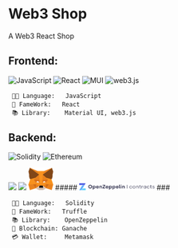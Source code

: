 # Web3 Shop

A Web3 React Shop

## Frontend:

![JavaScript](https://img.shields.io/badge/JavaScript-323330?style=for-the-badge&logo=javascript&logoColor=F7DF1E) ![React](https://img.shields.io/badge/react-%2320232a.svg?style=for-the-badge&logo=react&logoColor=%2361DAFB) ![MUI](https://img.shields.io/badge/Material%20UI-007FFF?style=for-the-badge&logo=mui&logoColor=white) ![web3.js](https://img.shields.io/badge/web3.js-F16822?style=for-the-badge&logo=web3.js&logoColor=white)

```bash
 👩‍💻 Language:   JavaScript
 🚀 FameWork:   React
 📚 Library:    Material UI, web3.js
```

## Backend:

![Solidity](https://img.shields.io/badge/Solidity-e6e6e6?style=for-the-badge&logo=solidity&logoColor=black) ![Ethereum](https://img.shields.io/badge/Ethereum-3C3C3D?style=for-the-badge&logo=Ethereum&logoColor=white)

<img src="https://trufflesuite.com/img/truffle-logo-dark.svg" width="40"> 
<img src="https://trufflesuite.com/img/ganache-logo-dark.svg" width="29"> 
<img src="https://raw.githubusercontent.com/MetaMask/metamask-mobile/main/logo.png">
#####
<img src="https://raw.githubusercontent.com/OpenZeppelin/openzeppelin-contracts/master/logo.svg" width="30%">
###

```bash
 👩‍💻 Language:   Solidity
 🚀 FameWork:   Truffle
 📚 Library:    OpenZeppelin
 🔗 Blockchain: Ganache
 💳 Wallet:     Metamask
```
